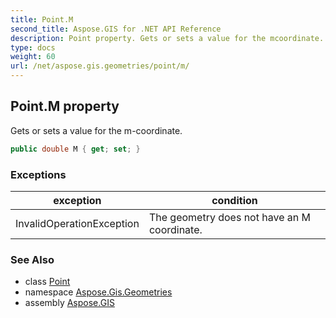 ```yaml
---
title: Point.M
second_title: Aspose.GIS for .NET API Reference
description: Point property. Gets or sets a value for the mcoordinate.
type: docs
weight: 60
url: /net/aspose.gis.geometries/point/m/
---
```

## Point.M property

Gets or sets a value for the m-coordinate.

```csharp
public double M { get; set; }
```

### Exceptions

| exception | condition |
| --- | --- |
| InvalidOperationException | The geometry does not have an M coordinate. |

### See Also

* class [Point](../)
* namespace [Aspose.Gis.Geometries](../../point/)
* assembly [Aspose.GIS](../../../)


